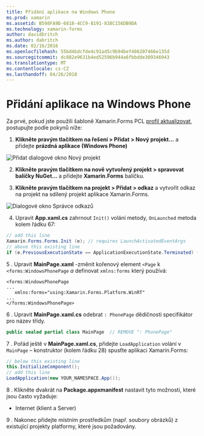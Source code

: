 ```yaml
---
title: Přidání aplikace na Windows Phone
ms.prod: xamarin
ms.assetid: B598FA9D-6818-4CC9-8191-838C156DB9DA
ms.technology: xamarin-forms
author: davidbritch
ms.author: dabritch
ms.date: 02/16/2016
ms.openlocfilehash: 55bd4bdcfde4c91ad5c9b94bef486207466e135d
ms.sourcegitcommit: dc882e9631b4ed52596b944a6fbbdde309346943
ms.translationtype: MT
ms.contentlocale: cs-CZ
ms.lasthandoff: 04/26/2018
---
```

# <a name="adding-a-windows-phone-app"></a>Přidání aplikace na Windows Phone


Za prvé, pokud jste použili šabloně Xamarin.Forms PCL [profil aktualizovat](~/xamarin-forms/platform/windows/installation/index.md), postupujte podle pokynů níže:

1. **Klikněte pravým tlačítkem na řešení > Přidat > Nový projekt...**  a přidejte **prázdná aplikace (Windows Phone)**

  ![](phone-images/add-wp81.png "Přidat dialogové okno Nový projekt")

2. **Klikněte pravým tlačítkem na nově vytvořený projekt > spravovat balíčky NuGet...**  a přidejte **Xamarin.Forms** balíčku.

3. **Klikněte pravým tlačítkem na projekt > Přidat > odkaz** a vytvořit odkaz na projekt na sdílený projekt aplikace Xamarin.Forms.

  ![](phone-images/addref.png "Dialogové okno Správce odkazů")

4. Upravit **App.xaml.cs** zahrnout `Init()` volání metody, `OnLaunched` metoda kolem řádku 67:

```csharp
// add this line
Xamarin.Forms.Forms.Init (e); // requires LaunchActivatedEventArgs
// above this existing line
if (e.PreviousExecutionState == ApplicationExecutionState.Terminated) {}
```

 5 . Upravit **MainPage.xaml** -změnit kořenový element `<Page` k `<forms:WindowsPhonePage` *a* definovat `xmlns:forms` který používá:

```xaml
<forms:WindowsPhonePage
...
   xmlns:forms="using:Xamarin.Forms.Platform.WinRT"
...
</forms:WindowsPhonePage>
```

 6 . Upravit **MainPage.xaml.cs** odebrat `: PhonePage` dědičnosti specifikátor pro název třídy.

```csharp
public sealed partial class MainPage  // REMOVE ": PhonePage"
```

 7 . Pořád ještě v **MainPage.xaml.cs**, přidejte `LoadApplication` volání v `MainPage` – konstruktor (kolem řádku 28) spusťte aplikaci Xamarin.Forms:

```csharp
// below this existing line
this.InitializeComponent();
// add this line
LoadApplication(new YOUR_NAMESPACE.App());
```

8 . Klikněte dvakrát na **Package.appxmanifest** nastavit tyto možnosti, které jsou často vyžaduje:

  * Internet (klient a Server)

9 . Nakonec přidejte místním prostředkům (např. soubory obrázků) z existující projekty platformy, které jsou požadovány.

